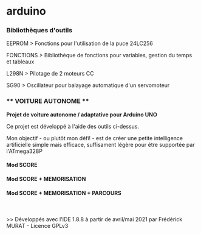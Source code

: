 <H1>arduino</H1>

<h3>Bibliothèques d'outils</h3>

<p>EEPROM > Fonctions pour l'utilisation de la puce 24LC256
  
FONCTIONS > Bibliothèque de fonctions pour variables, gestion du temps et tableaux

L298N > Pilotage de 2 moteurs CC

SG90 > Oscillateur pour balayage automatique d'un servomoteur</p>

<H3>** VOITURE AUTONOME **</H3>

<p><b>Projet de voiture autonome / adaptative pour Arduino UNO</b></p>

<p>Ce projet est développé à l'aide des outils ci-dessus.</p>
<p>Mon objectif - ou plutôt mon défi! - est de créer une petite intelligence artificielle simple mais efficace, suffisament légère pour être supportée par l'ATmega328P</p>

<h4>Mod SCORE</h4>
<h4>Mod SCORE + MEMORISATION</h4>
<h4>Mod SCORE + MEMORISATION + PARCOURS</h4>
<br>
<br>
>> Développés avec l'IDE 1.8.8 à partir de avril/mai 2021 par Frédérick MURAT - Licence GPLv3

